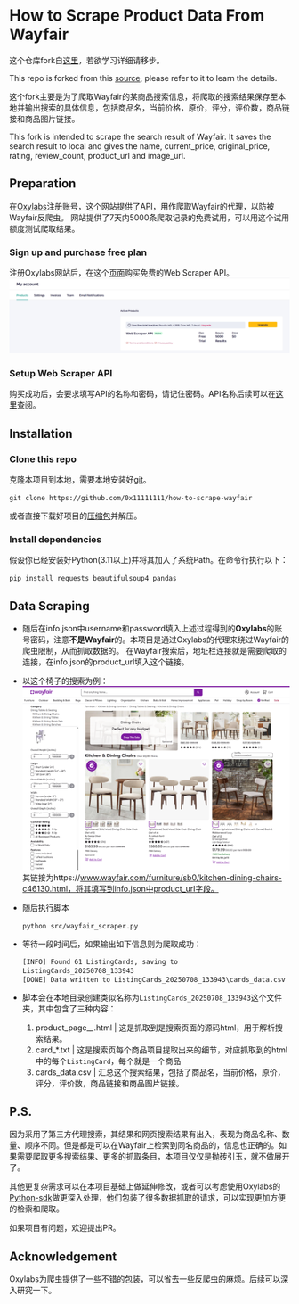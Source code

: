 # How to Scrape Product Data From Wayfair

这个仓库fork自[这里](https://github.com/oxylabs/how-to-scrape-wayfair)，若欲学习详细请移步。

This repo is forked from this [source](https://github.com/oxylabs/how-to-scrape-wayfair), please refer to it to learn the details.

这个fork主要是为了爬取Wayfair的某商品搜索信息，将爬取的搜索结果保存至本地并输出搜索的具体信息，包括商品名，当前价格，原价，评分，评价数，商品链接和商品图片链接。

This fork is intended to scrape the search result of Wayfair. It saves the search result to local and gives the name, current_price, original_price, rating, review_count, product_url and image_url.

## Preparation

在[Oxylabs](https://oxylabs.io/)注册账号，这个网站提供了API，用作爬取Wayfair的代理，以防被Wayfair反爬虫。
网站提供了7天内5000条爬取记录的免费试用，可以用这个试用额度测试爬取结果。

### Sign up and purchase free plan

注册Oxylabs网站后，在这个[页面](https://dashboard.oxylabs.io/en/overview/My%20account/Products)购买免费的Web Scraper API。
![purchase-oxylabs](images/purchase-oxylabs.png "purchase oxylabs plan")

### Setup Web Scraper API

购买成功后，会要求填写API的名称和密码，请记住密码。API名称后续可以在[这里](https://dashboard.oxylabs.io/en/overview/scraper/users)查阅。

## Installation

### Clone this repo

克隆本项目到本地，需要本地安装好[git](https://git-scm.com/)。

`git clone https://github.com/0x11111111/how-to-scrape-wayfair`

或者直接下载好项目的[压缩包](https://github.com/0x11111111/how-to-scrape-wayfair/archive/refs/heads/main.zip)并解压。

### Install dependencies

假设你已经安装好Python(3.11以上)并将其加入了系统Path。在命令行执行以下：

`pip install requests beautifulsoup4 pandas`

## Data Scraping

* 随后在info.json中username和password填入上述过程得到的**Oxylabs**的账号密码，注意**不是Wayfair**的。本项目是通过Oxylabs的代理来绕过Wayfair的爬虫限制，从而抓取数据的。
    在Wayfair搜索后，地址栏连接就是需要爬取的连接，在info.json的product_url填入这个链接。

* 以这个椅子的搜索为例：
    ![example-chair-search](images/example-chair-search.png "example of searching chair")
    其链接为https://www.wayfair.com/furniture/sb0/kitchen-dining-chairs-c46130.html，将其填写到info.json中product_url字段。

* 随后执行脚本

    `python src/wayfair_scraper.py`

* 等待一段时间后，如果输出如下信息则为爬取成功：

    ```log
    [INFO] Found 61 ListingCards, saving to ListingCards_20250708_133943
    [DONE] Data written to ListingCards_20250708_133943\cards_data.csv
    ```
* 脚本会在本地目录创建类似名称为`ListingCards_20250708_133943`这个文件夹，其中包含了三种内容：
  
  1. product_page_*_*.html | 这是抓取到是搜索页面的源码html，用于解析搜索结果。
  2. card_*.txt | 这是搜索页每个商品项目提取出来的细节，对应抓取到的html中的每个`ListingCard`，每个就是一个商品
  3. cards_data.csv | 汇总这个搜索结果，包括了商品名，当前价格，原价，评分，评价数，商品链接和商品图片链接。

## P.S.

因为采用了第三方代理搜索，其结果和网页搜索结果有出入，表现为商品名称、数量、顺序不同。但是都是可以在Wayfair上检索到同名商品的，信息也正确的。如果需要爬取更多搜索结果、更多的抓取条目，本项目仅仅是抛砖引玉，就不做展开了。

其他更复杂需求可以在本项目基础上做延伸修改，或者可以考虑使用Oxylabs的[Python-sdk](https://github.com/oxylabs/oxylabs-sdk-python)做更深入处理，他们包装了很多数据抓取的请求，可以实现更加方便的检索和爬取。

如果项目有问题，欢迎提出PR。

## Acknowledgement

Oxylabs为爬虫提供了一些不错的包装，可以省去一些反爬虫的麻烦。后续可以深入研究一下。
